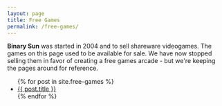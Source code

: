 ```yaml
---
layout: page
title: Free Games
permalink: /free-games/
---
```

**Binary Sun** was started in 2004 and to sell shareware videogames. The games on this page used to be available for sale. We have now stopped selling them in favor of creating a free games arcade - but we're keeping the pages around for reference.

<ul>
  {% for post in site.free-games %}
	<li>
	  <a href="{{ post.url }}">{{ post.title }}</a>
	</li>
  {% endfor %}
</ul>
